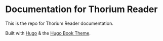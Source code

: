 # Documentation for Thorium Reader 
This is the repo for Thorium Reader documentation. 

Built with [Hugo](https://gohugo.io/) & the [Hugo Book Theme](https://github.com/alex-shpak/hugo-book/).
